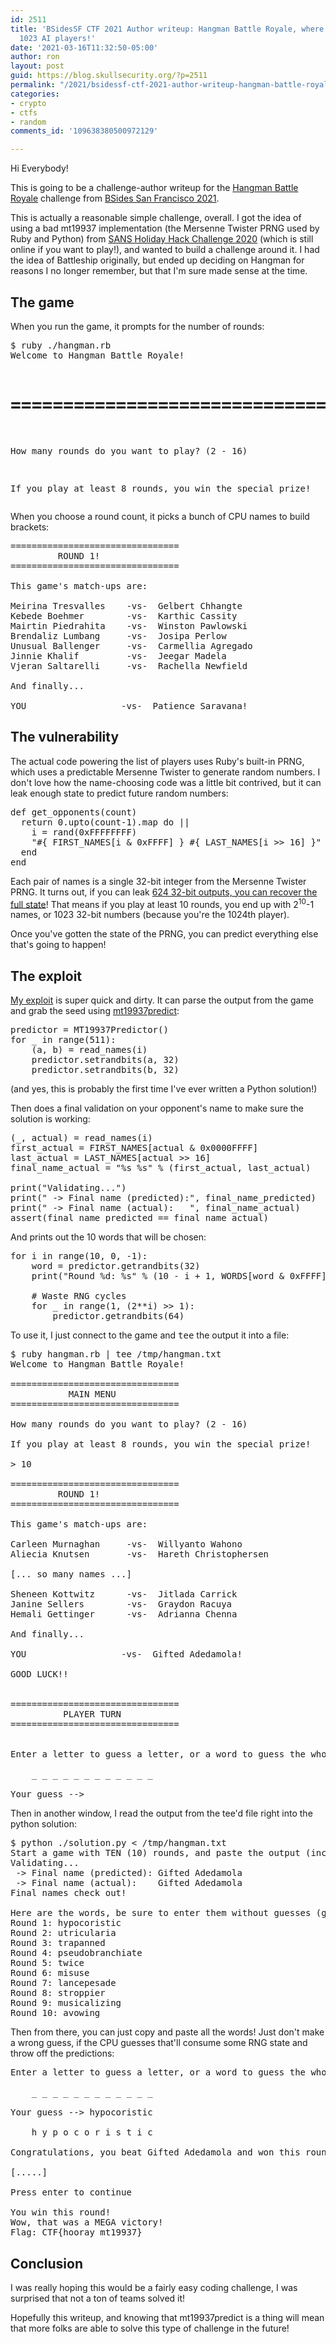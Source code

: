 ```yaml
---
id: 2511
title: 'BSidesSF CTF 2021 Author writeup: Hangman Battle Royale, where you defeat
  1023 AI players!'
date: '2021-03-16T11:32:50-05:00'
author: ron
layout: post
guid: https://blog.skullsecurity.org/?p=2511
permalink: "/2021/bsidessf-ctf-2021-author-writeup-hangman-battle-royale-where-you-defeat-1023-ai-players"
categories:
- crypto
- ctfs
- random
comments_id: '109638380500972129'

---
```


Hi Everybody!

This is going to be a challenge-author writeup for the <a href="https://github.com/BSidesSF/ctf-2021-release/tree/main/hangman-battle-royale">Hangman Battle Royale</a> challenge from <a href="https://ctftime.org/event/1299">BSides San Francisco 2021</a>.

This is actually a reasonable simple challenge, overall. I got the idea of using a bad mt19937 implementation (the Mersenne Twister PRNG used by Ruby and Python) from <a href="https://holidayhackchallenge.com/2020/">SANS Holiday Hack Challenge 2020</a> (which is still online if you want to play!), and wanted to build a challenge around it. I had the idea of Battleship originally, but ended up deciding on Hangman for reasons I no longer remember, but that I'm sure made sense at the time.
<!--more-->
<h2>The game</h2>
When you run the game, it prompts for the number of rounds:
<pre>$ ruby ./hangman.rb
Welcome to Hangman Battle Royale!

================================
           MAIN MENU
================================

How many rounds do you want to play? (2 - 16)

If you play at least 8 rounds, you win the special prize!
</pre>
When you choose a round count, it picks a bunch of CPU names to build brackets:
<pre>================================
         ROUND 1!
================================

This game's match-ups are:

Meirina Tresvalles    -vs-  Gelbert Chhangte
Kebede Boehmer        -vs-  Karthic Cassity
Mairtin Piedrahita    -vs-  Winston Pawlowski
Brendaliz Lumbang     -vs-  Josipa Perlow
Unusual Ballenger     -vs-  Carmellia Agregado
Jinnie Khalif         -vs-  Jeegar Madela
Vjeran Saltarelli     -vs-  Rachella Newfield

And finally...

YOU                  -vs-  Patience Saravana!
</pre>
<h2>The vulnerability</h2>
The actual code powering the list of players uses Ruby's built-in PRNG, which uses a predictable Mersenne Twister to generate random numbers. I don't love how the name-choosing code was a little bit contrived, but it can leak enough state to predict future random numbers:
<pre>def get_opponents(count)
  return 0.upto(count-1).map do ||
    i = rand(0xFFFFFFFF)
    "#{ FIRST_NAMES[i &amp; 0xFFFF] } #{ LAST_NAMES[i &gt;&gt; 16] }"
  end
end
</pre>
Each pair of names is a single 32-bit integer from the Mersenne Twister PRNG. It turns out, if you can leak <a href="https://github.com/kmyk/mersenne-twister-predictor">624 32-bit outputs, you can recover the full state</a>! That means if you play at least 10 rounds, you end up with 2<sup>10</sup>-1 names, or 1023 32-bit numbers (because you're the 1024th player).

Once you've gotten the state of the PRNG, you can predict everything else that's going to happen!
<h2>The exploit</h2>
<a href="https://github.com/BSidesSF/ctf-2021-release/blob/main/hangman-battle-royale/solution/solution.py">My exploit</a> is super quick and dirty. It can parse the output from the game and grab the seed using <a href="https://github.com/kmyk/mersenne-twister-predictor">mt19937predict</a>:
<pre>predictor = MT19937Predictor()
for _ in range(511):
    (a, b) = read_names(i)
    predictor.setrandbits(a, 32)
    predictor.setrandbits(b, 32)
</pre>
(and yes, this is probably the first time I've ever written a Python solution!)

Then does a final validation on your opponent's name to make sure the solution is working:
<pre>(_, actual) = read_names(i)
first_actual = FIRST_NAMES[actual &amp; 0x0000FFFF]
last_actual = LAST_NAMES[actual &gt;&gt; 16]
final_name_actual = "%s %s" % (first_actual, last_actual)

print("Validating...")
print(" -&gt; Final name (predicted):", final_name_predicted)
print(" -&gt; Final name (actual):   ", final_name_actual)
assert(final_name_predicted == final_name_actual)
</pre>
And prints out the 10 words that will be chosen:
<pre>for i in range(10, 0, -1):
    word = predictor.getrandbits(32)
    print("Round %d: %s" % (10 - i + 1, WORDS[word &amp; 0xFFFF]))

    # Waste RNG cycles
    for _ in range(1, (2**i) &gt;&gt; 1):
        predictor.getrandbits(64)
</pre>
To use it, I just connect to the game and <tt>tee</tt> the output it into a file:
<pre>$ ruby hangman.rb | tee /tmp/hangman.txt
Welcome to Hangman Battle Royale!

================================
           MAIN MENU
================================

How many rounds do you want to play? (2 - 16)

If you play at least 8 rounds, you win the special prize!

&gt; 10

================================
         ROUND 1!
================================

This game's match-ups are:

Carleen Murnaghan     -vs-  Willyanto Wahono
Aliecia Knutsen       -vs-  Hareth Christophersen

[... so many names ...]

Sheneen Kottwitz      -vs-  Jitlada Carrick
Janine Sellers        -vs-  Graydon Racuya
Hemali Gettinger      -vs-  Adrianna Chenna

And finally...

YOU                  -vs-  Gifted Adedamola!

GOOD LUCK!!


================================
          PLAYER TURN
================================


Enter a letter to guess a letter, or a word to guess the whole thing:

    _ _ _ _ _ _ _ _ _ _ _ _

Your guess --&gt;
</pre>
Then in another window, I read the output from the tee'd file right into the python solution:
<pre>$ python ./solution.py &lt; /tmp/hangman.txt
Start a game with TEN (10) rounds, and paste the output (including player map-ups) here!
Validating...
 -&gt; Final name (predicted): Gifted Adedamola
 -&gt; Final name (actual):    Gifted Adedamola
Final names check out!

Here are the words, be sure to enter them without guesses (guesses consume random cycles):
Round 1: hypocoristic
Round 2: utricularia
Round 3: trapanned
Round 4: pseudobranchiate
Round 5: twice
Round 6: misuse
Round 7: lancepesade
Round 8: stroppier
Round 9: musicalizing
Round 10: avowing
</pre>
Then from there, you can just copy and paste all the words! Just don't make a wrong guess, if the CPU guesses that'll consume some RNG state and throw off the predictions:
<pre>Enter a letter to guess a letter, or a word to guess the whole thing:

    _ _ _ _ _ _ _ _ _ _ _ _

Your guess --&gt; hypocoristic

    h y p o c o r i s t i c

Congratulations, you beat Gifted Adedamola and won this round! Let's see how the others did!

[.....]

Press enter to continue

You win this round!
Wow, that was a MEGA victory!
Flag: CTF{hooray_mt19937}
</pre>
<h2>Conclusion</h2>
I was really hoping this would be a fairly easy coding challenge, I was surprised that not a ton of teams solved it!

Hopefully this writeup, and knowing that mt19937predict is a thing will mean that more folks are able to solve this type of challenge in the future!
